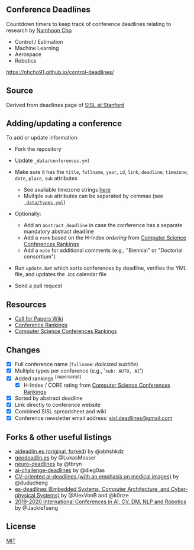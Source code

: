 ## Conference Deadlines

Countdown timers to keep track of conference deadlines relating to research by [Namhoon Cho](https://nhcho91.github.io)
- Control / Estimation
- Machine Learning
- Aerospace
- Robotics

https://nhcho91.github.io/control-deadlines/

## Source
Derived from deadlines page of [SISL at Stanford](https://sisl.github.io/sisl-deadlines/?sub=AI,AA,AUTO,ML,RO,VV)

## Adding/updating a conference

To add or update information:
- Fork the repository
- Update `_data/conferences.yml`
- Make sure it has the `title`, `fullname`, `year`, `id`, `link`, `deadline`, `timezone`, `date`, `place`, `sub` attributes
    + See available timezone strings [here](https://momentjs.com/timezone/)
    + Multiple `sub` attributes can be separated by commas (see [`_data/types.yml`](https://github.com/sisl/sisl-deadlines/blob/gh-pages/_data/types.yml))

- Optionally:
	+ Add an `abstract_deadline` in case the conference has a separate mandatory abstract deadline
	+ Add a `rank` based on the H-Index _ordering_ from [Computer Science Conferences Rankings][14]
	+ Add a `note` for additional comments (e.g., "Biennial" or "Doctorial consortium")
- Run `update.bat` which sorts conferences by deadline, verifies the YML file, and updates the .ics calendar file
- Send a pull request

## Resources
- [Call for Papers Wiki][12]
- [Conference Rankings][13]
- [Computer Science Conferences Rankings][14]

## Changes

- [x] Full conference name (`fullname`: _italicized subtitle_)
- [x] Multiple types per conference (e.g., '`sub: AUTO, AI`')
- [x] Added rankings <sup>[superscript]</sup>
	- [x] H-Index / CORE rating from [Computer Science Conferences Rankings][14]
- [x] Sorted by abstract deadline
- [x] Link directly to conference website
- [x] Combined SISL spreadsheet and wiki
- [x] Conference newsletter email address: sisl.deadlines@gmail.com

## Forks & other useful listings

- [aideadlin.es (original, forked)][2] by @abhshkdz
- [geodeadlin.es][3] by @LukasMosser
- [neuro-deadlines][4] by @tbryn
- [ai-challenge-deadlines][5] by @dieg0as
- [CV-oriented ai-deadlines (with an emphasis on medical images)][8] by @duducheng
- [es-deadlines (Embedded Systems, Computer Architecture, and Cyber-physical Systems)][9] by @AlexVonB and @k0nze
- [2019-2020 International Conferences in AI, CV, DM, NLP and Robotics][10] by @JackieTseng

## License

[MIT][1]

[1]: https://abhshkdz.mit-license.org/
[2]: http://aideadlin.es/
[3]: http://geodeadlin.es/
[4]: https://github.com/tbryn/neuro-deadlines
[5]: https://github.com/dieg0as/ai-challenge-deadlines
[6]: http://www.conferenceranks.com/#
[8]: https://creedai.github.io/ai-deadlines/
[9]: https://ekut-es.github.io/es-deadlines/
[10]: https://jackietseng.github.io/conference_call_for_paper/conferences.html
[12]: http://www.wikicfp.com/cfp/home
[13]: http://www.conferenceranks.com/
[14]: http://www.guide2research.com/topconf/
